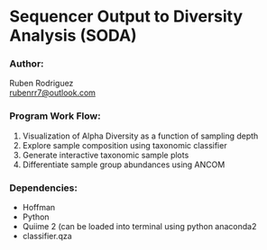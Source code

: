 # Sequencer Output to Diversity Analysis (SODA)

### Author:
Ruben Rodriguez <br>
rubenrr7@outlook.com

### Program Work Flow:
1. Visualization of Alpha Diversity as a function of sampling depth
2. Explore sample composition using taxonomic classifier
3. Generate interactive taxonomic sample plots 
4. Differentiate sample group abundances using ANCOM

### Dependencies:
- Hoffman
- Python
- Quiime 2 (can be loaded into terminal using python anaconda2
- classifier.qza
